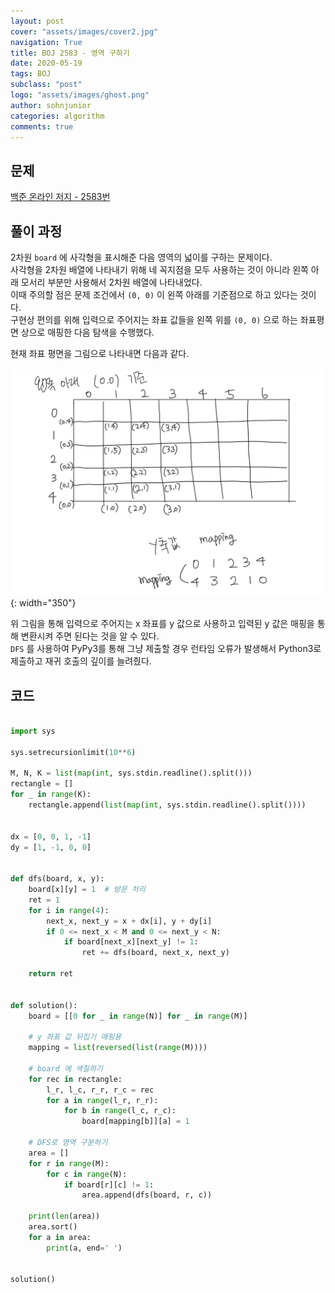```yaml
---
layout: post
cover: "assets/images/cover2.jpg"
navigation: True
title: BOJ 2583 - 영역 구하기
date: 2020-05-19
tags: BOJ
subclass: "post"
logo: "assets/images/ghost.png"
author: sohnjunior
categories: algorithm
comments: true
---
```


## 문제

[백준 온라인 저지 - 2583번](https://www.acmicpc.net/problem/2583)

## 풀이 과정

2차원 `board` 에 사각형을 표시해준 다음 영역의 넓이를 구하는 문제이다. <br>
사각형을 2차원 배열에 나타내기 위해 네 꼭지점을 모두 사용하는 것이 아니라 왼쪽 아래 모서리 부분만 사용해서 2차원 배열에 나타내었다. <br>
이때 주의할 점은 문제 조건에서 `(0, 0)` 이 왼쪽 아래를 기준점으로 하고 있다는 것이다. <br>
구현상 편의를 위해 입력으로 주어지는 좌표 값들을 왼쪽 위를 `(0, 0)` 으로 하는 좌표평면 상으로 매핑한 다음 탐색을 수행했다. <br>

현재 좌표 평면을 그림으로 나타내면 다음과 같다. <br><br>
![이미지](/assets/images/boj/boj-2583.png){: width="350"}

위 그림을 통해 입력으로 주어지는 x 좌표를 y 값으로 사용하고 입력된 y 값은 매핑을 통해 변환시켜 주면 된다는 것을 알 수 있다. <br>
`DFS` 를 사용하여 PyPy3를 통해 그냥 제출할 경우 런타임 오류가 발생해서 Python3로 제출하고 재귀 호출의 깊이를 늘려줬다. <br>

## 코드

```python

import sys

sys.setrecursionlimit(10**6)

M, N, K = list(map(int, sys.stdin.readline().split()))
rectangle = []
for _ in range(K):
    rectangle.append(list(map(int, sys.stdin.readline().split())))


dx = [0, 0, 1, -1]
dy = [1, -1, 0, 0]


def dfs(board, x, y):
    board[x][y] = 1  # 방문 처리
    ret = 1
    for i in range(4):
        next_x, next_y = x + dx[i], y + dy[i]
        if 0 <= next_x < M and 0 <= next_y < N:
            if board[next_x][next_y] != 1:
                ret += dfs(board, next_x, next_y)

    return ret


def solution():
    board = [[0 for _ in range(N)] for _ in range(M)]

    # y 좌표 값 뒤집기 매핑용
    mapping = list(reversed(list(range(M))))

    # board 에 색칠하기
    for rec in rectangle:
        l_r, l_c, r_r, r_c = rec
        for a in range(l_r, r_r):
            for b in range(l_c, r_c):
                board[mapping[b]][a] = 1

    # DFS로 영역 구분하기
    area = []
    for r in range(M):
        for c in range(N):
            if board[r][c] != 1:
                area.append(dfs(board, r, c))

    print(len(area))
    area.sort()
    for a in area:
        print(a, end=' ')


solution()

```
